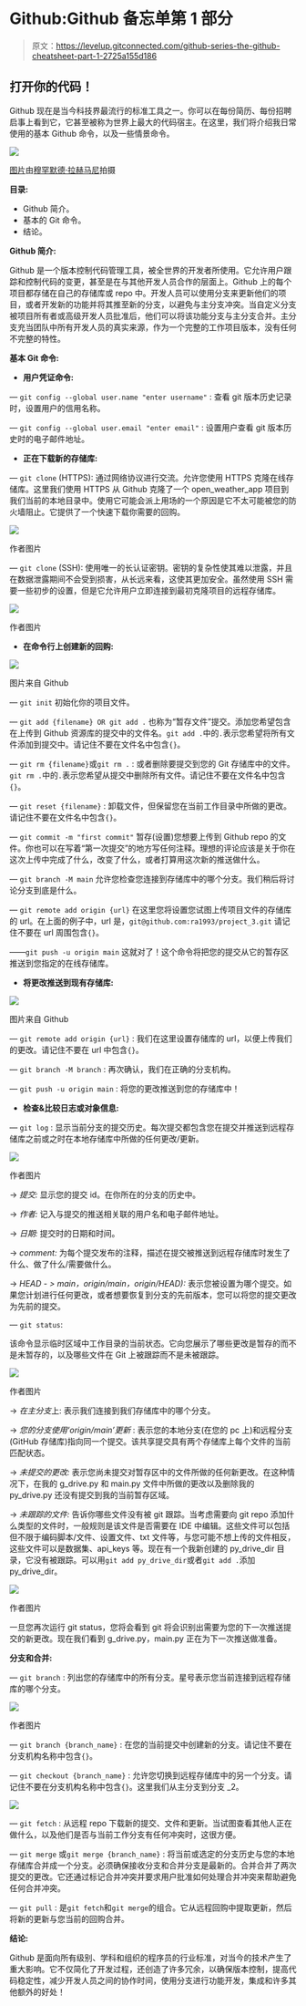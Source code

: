 # Github:Github 备忘单第 1 部分

> 原文：<https://levelup.gitconnected.com/github-series-the-github-cheatsheet-part-1-2725a155d186>

## 打开你的代码！

Github 现在是当今科技界最流行的标准工具之一。你可以在每份简历、每份招聘启事上看到它，它甚至被称为世界上最大的代码宿主。在这里，我们将介绍我日常使用的基本 Github 命令，以及一些情景命令。

![](img/84b1f1610543d52493c4df01f4e3b638.png)

[图片](https://unsplash.com/photos/q1p2DrLBtko)由[穆罕默德·拉赫马尼](https://unsplash.com/@afgprogrammer)拍摄

**目录:**

*   Github 简介。
*   基本的 Git 命令。
*   结论。

**Github 简介:**

Github 是一个版本控制代码管理工具，被全世界的开发者所使用。它允许用户跟踪和控制代码的变更，甚至是在与其他开发人员合作的层面上。Github 上的每个项目都存储在自己的存储库或 repo 中。开发人员可以使用分支来更新他们的项目，或者开发新的功能并将其推至新的分支，以避免与主分支冲突。当自定义分支被项目所有者或高级开发人员批准后，他们可以将该功能分支与主分支合并。主分支充当团队中所有开发人员的真实来源，作为一个完整的工作项目版本，没有任何不完整的特性。

**基本 Git 命令:**

*   **用户凭证命令:**

— `git config --global user.name "enter username"` :
查看 git 版本历史记录时，设置用户的信用名称。

— `git config --global user.email "enter email"` :
设置用户查看 git 版本历史时的电子邮件地址。

*   **正在下载新的存储库:**

— `git clone` (HTTPS):
通过网络协议进行交流。允许您使用 HTTPS 克隆在线存储库。这里我们使用 HTTPS 从 Github 克隆了一个 open_weather_app 项目到我们当前的本地目录中。使用它可能会派上用场的一个原因是它不太可能被您的防火墙阻止。它提供了一个快速下载你需要的回购。

![](img/e9e03d48252c0f0f46907af3356c2111.png)

作者图片

— `git clone` (SSH):
使用唯一的长认证密钥。密钥的复杂性使其难以泄露，并且在数据泄露期间不会受到损害，从长远来看，这使其更加安全。虽然使用 SSH 需要一些初步的设置，但是它允许用户立即连接到最初克隆项目的远程存储库。

![](img/23e0caf4e1e6f795f5f22c2424616200.png)

作者图片

*   **在命令行上创建新的回购:**

![](img/838e6c72ab2047290d6fb7d6d6b65ad1.png)

图片来自 Github

— `git init`
初始化你的项目文件。

— `git add {filename} OR git add .`
也称为“暂存文件”提交。添加您希望包含在上传到 Github 资源库的提交中的文件名。`git add .`中的`.`表示您希望将所有文件添加到提交中。请记住不要在文件名中包含`{}`。

— `git rm {filename}`或`git rm .` :
或者删除要提交到您的 Git 存储库中的文件。`git rm .`中的`.`表示您希望从提交中删除所有文件。请记住不要在文件名中包含`{}`。

— `git reset {filename}` :
卸载文件，但保留您在当前工作目录中所做的更改。请记住不要在文件名中包含`{}`。

— `git commit -m "first commit"`
暂存(设置)您想要上传到 Github repo 的文件。你也可以在写着“第一次提交”的地方写任何注释。理想的评论应该是关于你在这次上传中完成了什么，改变了什么，或者打算用这次新的推送做什么。

— `git branch -M main`
允许您检查您连接到存储库中的哪个分支。我们稍后将讨论分支到底是什么。

— `git remote add origin {url}`
在这里您将设置您试图上传项目文件的存储库的 url。在上面的例子中，url 是，`git@github.com:ra1993/project_3.git`
请记住不要在 url 周围包含`{}`。

——`git push -u origin main`
这就对了！这个命令将把您的提交从它的暂存区推送到您指定的在线存储库。

*   **将更改推送到现有存储库:**

![](img/77ac7ab827825b06fcfd01b624d847e0.png)

图片来自 Github

— `git remote add origin {url}` :
我们在这里设置存储库的 url，以便上传我们的更改。请记住不要在 url 中包含`{}`。

— `git branch -M branch` :
再次确认，我们在正确的分支机构。

— `git push -u origin main` :
将您的更改推送到您的存储库中！

*   **检查&比较日志或对象信息:**

— `git log` :
显示当前分支的提交历史。每次提交都包含您在提交并推送到远程存储库之前或之时在本地存储库中所做的任何更改/更新。

![](img/3e0b058215d59aaf3aca6aa1ef064848.png)

作者图片

→ *提交:*
显示您的提交 id。在你所在的分支的历史中。

→ *作者:*
记入与提交的推送相关联的用户名和电子邮件地址。

→ *日期:*
提交时的日期和时间。

→ *comment:*
为每个提交发布的注释，描述在提交被推送到远程存储库时发生了什么、做了什么/需要做什么。

→ *HEAD - > main，origin/main，origin/HEAD):*
表示您被设置为哪个提交。如果您计划进行任何更改，或者想要恢复到分支的先前版本，您可以将您的提交更改为先前的提交。

— `git status`:

该命令显示临时区域中工作目录的当前状态。它向您展示了哪些更改是暂存的而不是未暂存的，以及哪些文件在 Git 上被跟踪而不是未被跟踪。

![](img/c1bc2595213b92b70e8581f4d5e9b863.png)

作者图片

→ *在主分支*上:
表示我们连接到我们存储库中的哪个分支。

→ *您的分支使用‘origin/main’更新* :
表示您的本地分支(在您的 pc 上)和远程分支(GitHub 存储库)指向同一个提交。该共享提交具有两个存储库上每个文件的当前匹配状态。

→ *未提交的更改:*
表示您尚未提交对暂存区中的文件所做的任何新更改。在这种情况下，在我的 g_drive.py 和 main.py 文件中所做的更改以及删除我的 py_drive.py 还没有提交到我的当前暂存区域。

→ *未跟踪的文件:*
告诉你哪些文件没有被 git 跟踪。当考虑需要向 git repo 添加什么类型的文件时，一般规则是该文件是否需要在 IDE 中编辑。这些文件可以包括但不限于编码脚本/文件、设置文件、txt 文件等，与您可能不想上传的文件相反，这些文件可以是数据集、api_keys 等。现在有一个我新创建的 py_drive_dir 目录，它没有被跟踪。可以用`git add py_drive_dir`或者`git add .`添加 py_drive_dir。

![](img/ecd36ffbc3f2c2a5858a29fd0b90e8c8.png)

作者图片

一旦您再次运行 git status，您将会看到 git 将会识别出需要为您的下一次推送提交的新更改。现在我们看到 g_drive.py，main.py 正在为下一次推送做准备。

**分支和合并:**

— `git branch` :
列出您的存储库中的所有分支。星号表示您当前连接到远程存储库的哪个分支。

![](img/f01ae01893563ec03622c1dbe7f60b6e.png)

作者图片

— `git branch {branch_name}` :
在您的当前提交中创建新的分支。请记住不要在分支机构名称中包含`{}`。

— `git checkout {branch_name}` :
允许您切换到远程存储库中的另一个分支。请记住不要在分支机构名称中包含`{}`。这里我们从主分支到分支 _2。

![](img/c3f693f070843c405dee88f0704954ed.png)

— `git fetch` :
从远程 repo 下载新的提交、文件和更新。当试图查看其他人正在做什么，以及他们是否与当前工作分支有任何冲突时，这很方便。

— `git merge` 或`git merge {branch_name}` :
将当前或选定的分支历史与您的本地存储库合并成一个分支。必须确保接收分支和合并分支是最新的。合并合并了两次提交的更改。它还通过标记合并冲突并要求用户批准如何处理合并冲突来帮助避免任何合并冲突。

— `git pull` :
是`git fetch`和`git merge`的组合。它从远程回购中提取更新，然后将新的更新与您当前的回购合并。

**结论:**

Github 是面向所有级别、学科和组织的程序员的行业标准，对当今的技术产生了重大影响。它不仅简化了开发过程，还创造了许多冗余，以确保版本控制，提高代码稳定性，减少开发人员之间的协作时间，使用分支进行功能开发，集成和许多其他额外的好处！
